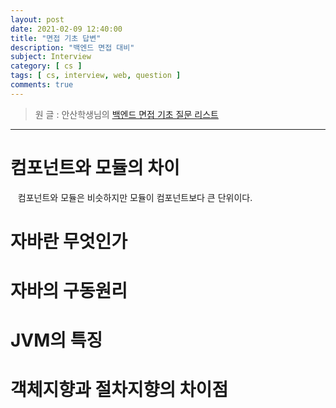 ```yaml
---
layout: post
date: 2021-02-09 12:40:00
title: "면접 기초 답변"
description: "백엔드 면접 대비"
subject: Interview
category: [ cs ]
tags: [ cs, interview, web, question ]
comments: true
---
```


> 원 글 : 안산학생님의 [백엔드 면접 기초 질문 리스트](https://haejun0317.tistory.com/238)

---

# 컴포넌트와 모듈의 차이

&nbsp;&nbsp;&nbsp;컴포넌트와 모듈은 비슷하지만 모듈이 컴포넌트보다 큰 단위이다.

# 자바란 무엇인가

# 자바의 구동원리

# JVM의 특징

# 객체지향과 절차지향의 차이점
